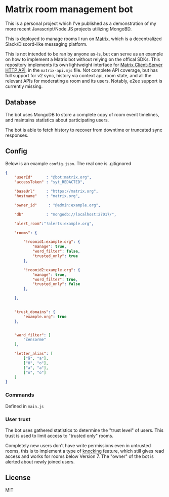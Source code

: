 # Matrix room management bot 

This is a personal project which I've published as a demonstration of my more 
recent Javascript/Node.JS projects utilizing MongoBD. 

This is deployed to manage rooms I run on [Matrix](https://matrix.org),
which is a decentralized Slack/Discord-like messaging platform. 

This is not intended to be ran by anyone as-is, but can serve as an example on 
how to implement a Matrix bot without relying on the offical SDKs. This repository implements its own lightweight 
interface for [Matrix Client-Server HTTP API](https://spec.matrix.org/v1.9/client-server-api/), 
in the `matrix-api.mjs` file. Not complete API coverage, but has full support for
v2 sync, history via context api, room state, and all the relevant APIs for moderating a room and its users. 
Notably, e2ee support is currently missing.

## Database
The bot uses MongoDB to store a complete copy of room event timelines, and 
maintains statistics about participating users.

The bot is able to fetch history to recover from downtime 
or truncated sync responses.


## Config

Below is an example `config.json`. The real one is .gitignored

```json
{
	"userId"      : "@bot:matrix.org",
	"accessToken" : "syt_REDACTED",

	"baseUrl"     : "https://matrix.org",
	"hostname"    : "matrix.org",

	"owner_id"     : "@admin:example.org",

	"db"          : "mongodb://localhost:27017/",

	"alert_room":"!alerts:example.org",

	"rooms": {

		"!roomid1:example.org": {
			"manage": true,
			"word_filter": false,
			"trusted_only": true 
		},

		"!roomid2:example.org": {
			"manage": true,
			"word_filter": true,
			"trusted_only": false
		},

	},
	

	"trust_domains": {
		"example.org": true
	},


	"word_filter": [
		"censorme"
	],

	"letter_alias": [
		["ä", "a"],
		["ö", "o"],
		["а", "a"],
		["о", "o"]
	]
}


```

### Commands
Defined in `main.js`

### User trust
The bot uses gathered statistics to determine the "trust level" of users. This 
trust is used to limit access to "trusted only" rooms. 

Completely new users don't have write permissions even in untrusted rooms, this 
is to implement a type of 
[knocking](https://spec.matrix.org/v1.5/client-server-api/#mroomjoin_rules) 
feature, which still gives read access and works for rooms below Version 7. 
The "owner" of the bot is alerted about newly joined users.


## License
MIT




